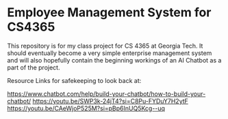 # Employee Management System for CS4365
This repository is for my class project for CS 4365 at Georgia Tech. It should eventually become a very simple enterprise management system and will also hopefully contain the beginning workings of an AI Chatbot as a part of the project. 


Resource Links for safekeeping to look back at:

https://www.chatbot.com/help/build-your-chatbot/how-to-build-your-chatbot/
https://youtu.be/SWP3k-24jT4?si=C8Pu-FYDuY7H2ytF
https://youtu.be/CAeWjoP525M?si=pBp6InUQ5Kcg--uq 
